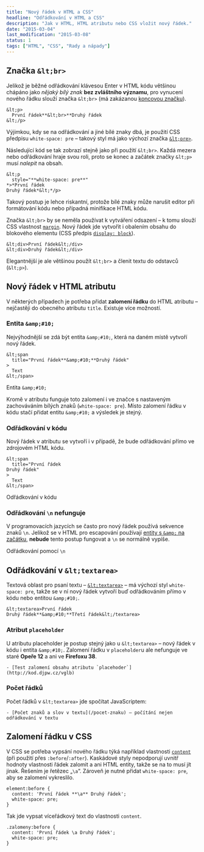```yaml
---
title: "Nový řádek v HTML a CSS"
headline: "Odřádkování v HTML a CSS"
description: "Jak v HTML, HTML atributu nebo CSS vložit nový řádek."
date: "2015-03-04"
last_modification: "2015-03-08"
status: 1
tags: ["HTML", "CSS", "Rady a nápady"]
---
```


## Značka `&lt;br>`

Jelikož je běžné odřádkování klávesou Enter v HTML kódu většinou chápáno jako *nějaký bílý znak* **bez zvláštního významu**, pro vynucení nového řádku slouží značka `&lt;br>` (má zakázanou [koncovou značku](/html-znacky#koncova-zakazana)).

```
&lt;p>
  První řádek**&lt;br>**Druhý řádek
&lt;/p>
```

Výjimkou, kdy se na odřádkování a jiné bílé znaky dbá, je použití CSS předpisu `white-space: pre` – takový styl má jako výchozí značka [`&lt;pre>`](/vypis-kodu).

Následující kód se tak zobrazí stejně jako při použití `&lt;br>`. Každá mezera nebo odřádkování hraje svou roli, proto se konec a začátek značky `&lt;p>` musí *nalepit* na obsah.

```
&lt;p 
  style="**white-space: pre**"
*>*První řádek
Druhý řádek*&lt;*/p>
```

Takový postup je lehce riskantní, protože bílé znaky může narušit editor při formátování kódu nebo případná minifikace HTML kódu.

Značka `&lt;br>` by se neměla používat k vytváření odsazení – k tomu slouží CSS vlastnost [`margin`](/margin). Nový řádek jde vytvořit i obalením obsahu do blokového elementu (CSS předpis [`display: block`](/display#block)).

```
&lt;div>První řádek&lt;/div>
&lt;div>Druhý řádek&lt;/div>
```

Elegantnější je ale většinou použít `&lt;br>` a členit textu do odstavců (`&lt;p>`).

## Nový řádek v HTML atributu

V některých případech je potřeba přidat **zalomení řádku** do HTML atributu – nejčastěji do obecného atributu `title`. Existuje více možností.

### Entita `&amp;#10;`

Nejvýhodnější se zdá být entita `&amp;#10;`, která na daném místě vytvoří nový řádek.

```
&lt;span 
  title="První řádek**&amp;#10;**Druhý řádek"
>
  Text
&lt;/span>
```

  Entita `&amp;#10;`

Kromě v atributu funguje toto zalomení i ve značce s nastaveným zachováváním bílých znaků (`white-space: pre`). Místo zalomení řádku v kódu stačí přidat entitu `&amp;#10;` a výsledek je stejný.

### Odřádkování v kódu

Nový řádek v atributu se vytvoří i v případě, že bude odřádkování přímo ve zdrojovém HTML kódu.

```
&lt;span 
  title="První řádek
Druhý řádek"
>
  Text
&lt;/span>
```

  Odřádkování v kódu

### Odřádkování `\n` nefunguje

V programovacích jazycích se často pro nový řádek používá sekvence znaků `\n`. Jelikož se v HTML pro escapování používají [entity s `&amp;` na začátku](/entity), **nebude** tento postup fungovat a `\n` se normálně vypíše.

  Odřádkování pomocí `\n`

## Odřádkování v `&lt;textarea>`

Textová oblast pro psaní textu – [`&lt;textarea>`](/textarea) – má výchozí styl `white-space: pre`, takže se v ní nový řádek vytvoří buď odřádkováním přímo v kódu nebo entitou `&amp;#10;`.

```
&lt;textarea>První řádek
Druhý řádek**&amp;#10;**Třetí řádek&lt;/textarea>
```

### Atribut `placeholder`

U atributu placeholder je postup stejný jako u `&lt;textarea>` – nový řádek v kódu i entita `&amp;#10;`. Zalomení řádku v `placeholder`u ale nefunguje ve staré **Opeře 12** a ani ve **Firefoxu 38**.

    - [Test zalomení obsahu atributu `placehoder`](http://kod.djpw.cz/vglb)

### Počet řádků

Počet řádků v `&lt;textarea>` jde spočítat JavaScriptem:

    - [Počet znaků a slov v textu](/pocet-znaku) – počítání nejen odřádkování v textu

## Zalomení řádku v CSS

V CSS se potřeba vypsání nového řádku týká například vlastnosti [`content`](/content-attr) (při použití přes `:before`/`:after`). Kaskádové styly nepodporují uvnitř hodnoty vlastnosti řádek zalomit a ani HTML entity, takže se na to musí jít jinak. Řešením je řetězec „`\a`“. Zároveň je nutné přidat `white-space: pre`, aby se zalomení vykreslilo.

```
element:before {
  content: 'První řádek **\a** Druhý řádek';
  white-space: pre;
}
```

Tak jde vypsat víceřádkový text do vlastnosti `content`.

    .zalomeny:before {
      content: 'První řádek \a Druhý řádek';
      white-space: pre;
    }